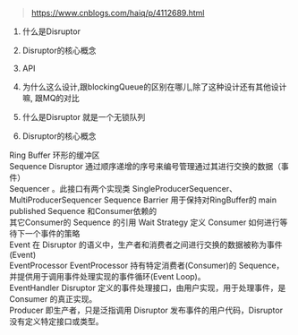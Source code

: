 >https://www.cnblogs.com/haiq/p/4112689.html

1.  什么是Disruptor
2.  Disruptor的核心概念
3.  API
4.  为什么这么设计,跟blockingQueue的区别在哪儿,除了这种设计还有其他设计嘛,
跟MQ的对比

1. 什么是Disruptor
就是一个无锁队列

2. Disruptor的核心概念

Ring Buffer 环形的缓冲区      
Sequence  Disruptor 通过顺序递增的序号来编号管理通过其进行交换的数据（事件）        
Sequencer   。此接口有两个实现类 SingleProducerSequencer、MultiProducerSequencer 
Sequence Barrier    用于保持对RingBuffer的 main published Sequence 和Consumer依赖的   
其它Consumer的 Sequence 的引用
Wait Strategy   定义 Consumer 如何进行等待下一个事件的策略  
Event   在 Disruptor 的语义中，生产者和消费者之间进行交换的数据被称为事件(Event)   
EventProcessor  EventProcessor 持有特定消费者(Consumer)的 Sequence，并提供用于调用事件处理实现的事件循环(Event Loop)。  
EventHandler    Disruptor 定义的事件处理接口，由用户实现，用于处理事件，是 Consumer 的真正实现。  
Producer    即生产者，只是泛指调用 Disruptor 发布事件的用户代码，Disruptor 没有定义特定接口或类型。  


